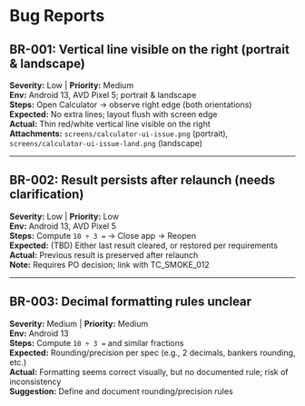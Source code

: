 # Bug Reports

## BR-001: Vertical line visible on the right (portrait & landscape)
**Severity:** Low | **Priority:** Medium  
**Env:** Android 13, AVD Pixel 5; portrait & landscape  
**Steps:** Open Calculator → observe right edge (both orientations)  
**Expected:** No extra lines; layout flush with screen edge  
**Actual:** Thin red/white vertical line visible on the right  
**Attachments:** `screens/calculator-ui-issue.png` (portrait), `screens/calculator-ui-issue-land.png` (landscape)

---

## BR-002: Result persists after relaunch (needs clarification)
**Severity:** Low | **Priority:** Low  
**Env:** Android 13, AVD Pixel 5  
**Steps:** Compute `10 ÷ 3 =` → Close app → Reopen  
**Expected:** (TBD) Either last result cleared, or restored per requirements  
**Actual:** Previous result is preserved after relaunch  
**Note:** Requires PO decision; link with TC_SMOKE_012

---

## BR-003: Decimal formatting rules unclear
**Severity:** Medium | **Priority:** Medium  
**Env:** Android 13  
**Steps:** Compute `10 ÷ 3 =` and similar fractions  
**Expected:** Rounding/precision per spec (e.g., 2 decimals, bankers rounding, etc.)  
**Actual:** Formatting seems correct visually, but no documented rule; risk of inconsistency  
**Suggestion:** Define and document rounding/precision rules
